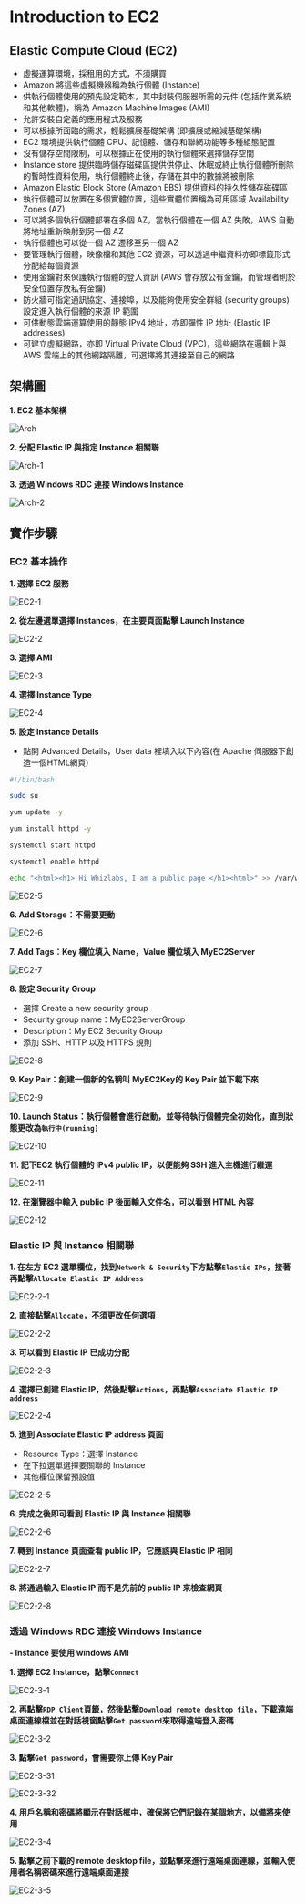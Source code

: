 # Introduction to EC2

## Elastic Compute Cloud (EC2)

- 虛擬運算環境，採租用的方式，不須購買
- Amazon 將這些虛擬機器稱為執行個體 (Instance)
- 供執行個體使用的預先設定範本，其中封裝伺服器所需的元件 (包括作業系統和其他軟體)，稱為 Amazon Machine Images (AMI)
- 允許安裝自定義的應用程式及服務
- 可以根據所面臨的需求，輕鬆擴展基礎架構 (即擴展或縮減基礎架構)
- EC2 環境提供執行個體 CPU、記憶體、儲存和聯網功能等多種組態配置
- 沒有儲存空間限制，可以根據正在使用的執行個體來選擇儲存空間
- Instance store 提供臨時儲存磁碟區提供供停止、休眠或終止執行個體所刪除的暫時性資料使用，執行個體終止後，存儲在其中的數據將被刪除
- Amazon Elastic Block Store (Amazon EBS) 提供資料的持久性儲存磁碟區 
- 執行個體可以放置在多個實體位置，這些實體位置稱為可用區域 Availability Zones (AZ)
- 可以將多個執行個體部署在多個 AZ，當執行個體在一個 AZ 失敗，AWS 自動將地址重新映射到另一個 AZ
- 執行個體也可以從一個 AZ 遷移至另一個 AZ
- 要管理執行個體，映像檔和其他 EC2 資源，可以透過中繼資料亦即標籤形式分配給每個資源
- 使用金鑰對來保護執行個體的登入資訊 (AWS 會存放公有金鑰，而管理者則於安全位置存放私有金鑰)
- 防火牆可指定通訊協定、連接埠，以及能夠使用安全群組 (security groups) 設定進入執行個體的來源 IP 範圍
- 可供動態雲端運算使用的靜態 IPv4 地址，亦即彈性 IP 地址 (Elastic IP addresses)
- 可建立虛擬網路，亦即 Virtual Private Cloud (VPC)，這些網路在邏輯上與 AWS 雲端上的其他網路隔離，可選擇將其連接至自己的網路

## 架構圖

**1. EC2 基本架構**

![Arch](./EC2/Arch.png "Arch")

**2. 分配 Elastic IP 與指定 Instance 相關聯**

![Arch-1](./EC2/Arch-1.png "Arch-1")

**3. 透過 Windows RDC 連接 Windows Instance**

![Arch-2](./EC2/Arch-2.png "Arch-2")

## 實作步驟

### EC2 基本操作

**1. 選擇 EC2 服務**

![EC2-1](./EC2/EC2-1.png "EC2-1")

**2. 從左邊選單選擇 Instances，在主要頁面點擊 Launch Instance**

![EC2-2](./EC2/EC2-2.png "EC2-2")

**3. 選擇 AMI**

![EC2-3](./EC2/EC2-3.png "EC2-3")

**4. 選擇 Instance Type**

![EC2-4](./EC2/EC2-4.png "EC2-4")

**5. 設定 Instance Details**

- 點開 Advanced Details，User data 裡填入以下內容(在 Apache 伺服器下創造一個HTML網頁)

```sh
#!/bin/bash

sudo su

yum update -y

yum install httpd -y

systemctl start httpd

systemctl enable httpd

echo "<html><h1> Hi Whizlabs, I am a public page </h1><html>" >> /var/www/html/test.html
```

![EC2-5](./EC2/EC2-5.png "EC2-5")

**6. Add Storage：不需要更動**

![EC2-6](./EC2/EC2-6.png "EC2-6")

**7. Add Tags：Key 欄位填入 Name，Value 欄位填入 MyEC2Server**

![EC2-7](./EC2/EC2-7.png "EC2-7")

**8. 設定 Security Group**

- 選擇 Create a new security group
- Security group name：MyEC2ServerGroup
- Description：My EC2 Security Group
- 添加 SSH、HTTP 以及 HTTPS 規則

![EC2-8](./EC2/EC2-8.png "EC2-8")

**9. Key Pair：創建一個新的名稱叫 MyEC2Key的 Key Pair 並下載下來**

![EC2-9](./EC2/EC2-9.png "EC2-9")

**10. Launch Status：執行個體會進行啟動，並等待執行個體完全初始化，直到狀態更改為`執行中(running)`**

![EC2-10](./EC2/EC2-10.png "EC2-10")

**11. 記下EC2 執行個體的 IPv4 public IP，以便能夠 SSH 進入主機進行維運**

![EC2-11](./EC2/EC2-11.png "EC2-11")

**12. 在瀏覽器中輸入 public IP 後面輸入文件名，可以看到 HTML 內容**

![EC2-12](./EC2/EC2-12.png "EC2-12")

### Elastic IP 與 Instance 相關聯

**1. 在左方 EC2 選單欄位，找到`Network & Security`下方點擊`Elastic IPs`，接著再點擊`Allocate Elastic IP Address`**

![EC2-2-1](./EC2/EC2-2-1.png "EC2-2-1")

**2. 直接點擊`Allocate`，不須更改任何選項**

![EC2-2-2](./EC2/EC2-2-2.png "EC2-2-2")

**3. 可以看到 Elastic IP 已成功分配**

![EC2-2-3](./EC2/EC2-2-3.png "EC2-2-3")

**4. 選擇已創建 Elastic IP，然後點擊`Actions`，再點擊`Associate Elastic IP address`**

![EC2-2-4](./EC2/EC2-2-4.png "EC2-2-4")

**5. 進到 Associate Elastic IP address 頁面**

- Resource Type：選擇 Instance
- 在下拉選單選擇要關聯的 Instance
- 其他欄位保留預設值

![EC2-2-5](./EC2/EC2-2-5.png "EC2-2-5")

**6. 完成之後即可看到 Elastic IP 與 Instance 相關聯**

![EC2-2-6](./EC2/EC2-2-6.png "EC2-2-6")

**7. 轉到 Instance 頁面查看 public IP，它應該與 Elastic IP 相同**

![EC2-2-7](./EC2/EC2-2-7.png "EC2-2-7")

**8. 將通過輸入 Elastic IP 而不是先前的 public IP 來檢查網頁**

![EC2-2-8](./EC2/EC2-2-8.png "EC2-2-8")

### 透過 Windows RDC 連接 Windows Instance

**- Instance 要使用 windows AMI**

**1. 選擇 EC2 Instance，點擊`Connect`**

![EC2-3-1](./EC2/EC2-3-1.png "EC2-3-1")

**2. 再點擊`RDP Client`頁籤，然後點擊`Download remote desktop file`，下載遠端桌面連線檔並在對話視窗點擊`Get password`來取得遠端登入密碼**

![EC2-3-2](./EC2/EC2-3-2.png "EC2-3-2")

**3. 點擊`Get password`，會需要你上傳 Key Pair**

![EC2-3-31](./EC2/EC2-3-31.png "EC2-3-31")

![EC2-3-32](./EC2/EC2-3-32.png "EC2-3-32")

**4. 用戶名稱和密碼將顯示在對話框中，確保將它們記錄在某個地方，以備將來使用**

![EC2-3-4](./EC2/EC2-3-4.png "EC2-3-4")

**5. 點擊之前下載的 remote desktop file，並點擊來進行遠端桌面連線，並輸入使用者名稱密碼來進行遠端桌面連接**

![EC2-3-5](./EC2/EC2-3-5.png "EC2-3-5")
